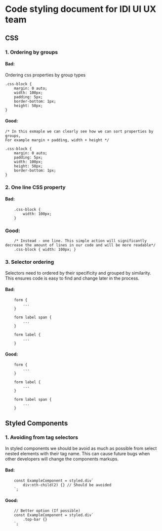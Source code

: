 # Code styling document for IDI UI UX team

## CSS
### 1. Ordering by groups
#### Bad:
Ordering css properties by group types
```
.css-block {
    margin: 0 auto;
    width: 100px;
    padding: 5px;
    border-bottom: 1px;
    height: 50px;
}
```

#### Good:
```
/* In this exmaple we can clearly see how we can sort properties by groups,
For example margin + padding, width + height */

.css-block {
    margin: 0 auto;
    padding: 5px;
    width: 100px;
    height: 50px;
    border-bottom: 1px;
}
```

### 2. One line CSS property
#### Bad:
```
    .css-block {
        width: 100px;
    }
```

### Good:
```
    /* Instead - one line. This simple action will significantly decrease the amount of lines in our code and will be more readable*/
    .css-block { width: 100px; }
```

### 3. Selector ordering
Selectors need to ordered by their specificity and grouped by similarity. This ensures code is easy to find and change later in the process. 
#### Bad:
```
    form {
        ...
    }

    form label span {
        ...
    }

    form label {
        ...
    }
```

#### Good: 
```
    form {
        ...
    }

    form label {
        ...
    }

    form label span {
        ...
    }
```

## Styled Components
### 1. Avoiding from tag selectors
In styled components we should be avoid as much as possible from select nested elements with their tag name. This can cause future bugs when other developers will change the components markups.
#### Bad:
```
    const ExampleComponent = styled.div`
        div:nth-child(2) {} // Should be avoided
    `;
```

#### Good:
```
    // Better option (If possible)
    const ExampleComponent = styled.div`
        .top-bar {}
    `;
```